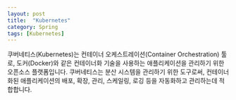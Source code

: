```yaml
---
layout: post
title:  "Kubernetes"
category: Spring
tags: [Kubernetes]
---
```


쿠버네티스(Kubernetes)는 컨테이너 오케스트레이션(Container Orchestration) 툴로, 도커(Docker)와 같은 컨테이너화 기술을 사용하는 애플리케이션을 관리하기 위한 오픈소스 플랫폼입니다. 쿠버네티스는 분산 시스템을 관리하기 위한 도구로써, 컨테이너화된 애플리케이션의 배포, 확장, 관리, 스케일링, 로깅 등을 자동화하고 관리하는데 적합합니다.

